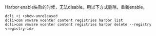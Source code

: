 
Harbor enable失败的时候，无法disable。用以下方式删除，重新enable。


```
dcli +i +show-unreleased
dcli>com vmware vcenter content registries harbor list 
dcli>com vmware vcenter content registries harbor delete --registry <registry-id>
```
